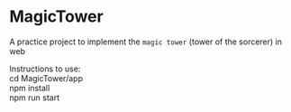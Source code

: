 # MagicTower
A practice project to implement the `magic tower` (tower of the sorcerer) in web

Instructions to use: <br>
cd MagicTower/app <br>
npm install <br>
npm run start <br>